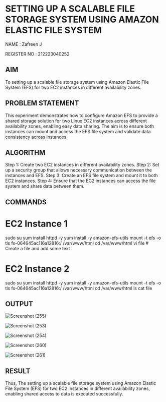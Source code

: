  # SETTING UP A SCALABLE FILE STORAGE SYSTEM USING AMAZON ELASTIC FILE SYSTEM
 NAME : Zafreen J
 
 REGISTER NO : 212223040252
 
 ## AIM
   To  setting up a scalable file storage system using Amazon Elastic File System (EFS) for two EC2 instances in different availability zones. 
## PROBLEM STATEMENT
   This experiment demonstrates how to configure Amazon EFS to provide a shared storage solution for two Linux EC2 instances across different availability zones, enabling easy data sharing. The aim is to ensure both instances can mount and access the EFS file system and validate data consistency across instances.

## ALGORITHM
Step 1: Create two EC2 instances in different availability zones.
Step 2: Set up a security group that allows necessary communication between the instances and EFS.
Step 3: Create an EFS file system and mount it to both EC2 instances.
Step 4: Ensure that the EC2 instances can access the file system and share data between them.

## COMMANDS
# EC2 Instance 1

sudo su
yum install httpd -y
yum install -y amazon-efs-utils
mount -t efs -o tls fs-064645ac116a12816:/ /var/www/html
cd /var/www/html
vi file  # Create a file and add some text

# EC2 Instance 2

sudo su
yum install httpd -y
yum install -y amazon-efs-utils
mount -t efs -o tls fs-064645ac116a12816:/ /var/www/html
cd /var/www/html
ls
cat file  

## OUTPUT

![Screenshot (255)](https://github.com/user-attachments/assets/1333fbc9-8a86-4aca-affb-1dc845bffaba)


![Screenshot (253)](https://github.com/user-attachments/assets/fb2d0318-e59b-477e-ad23-fa6ba751f29b)


![Screenshot (254)](https://github.com/user-attachments/assets/0b2fe73c-eb65-43ad-98c7-1cb273c47953)


![Screenshot (260)](https://github.com/user-attachments/assets/aed1a283-62d4-4c8a-8c1a-08ce43a5eb22)


![Screenshot (261)](https://github.com/user-attachments/assets/08b52adf-74b0-42d2-b6df-cd90d2527b7c)


## RESULT
Thus, The setting up a scalable file storage system using Amazon Elastic File System (EFS) for two EC2 instances in different availability zones, enabling shared access to data is executed successfully. 

  


